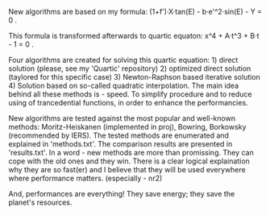 
New algorithms are based on my formula: (1+f')·X·tan(E) - b·e'^2·sin(E) - Y = 0 . 

This formula is transformed afterwards to quartic equaton: x^4 + A·t^3 + B·t - 1 = 0 .

Four algorithms are created for solving this quartic equation: 1) direct solution (please, see my 'Quartic' repository) 
2) optimized direct solution (taylored for this specific case) 3) Newton-Raphson based iterative solution 4) Solution based on so-called quadratic interpolation. The main idea behind all these methods is - speed. To simplify procedure and to reduce using of trancedential functions, in order to enhance the performancies.

New algorithms are tested against the most popular and well-known methods: Moritz-Heiskanen (implemented in proj), Bowring, Borkowsky (recommended by IERS). The tested methods are enumerated and explained in 'methods.txt'. The comparison results are presented in 'results.txt'. In a word - new methods are more than  promissing. They can cope with the old ones and they win. There is a clear logical explaination why they are so fast(er) and I believe that they will be used everywhere where performance matters. (especially - nr2) 

And, performances are everything! They save energy; they save the planet's resources.

